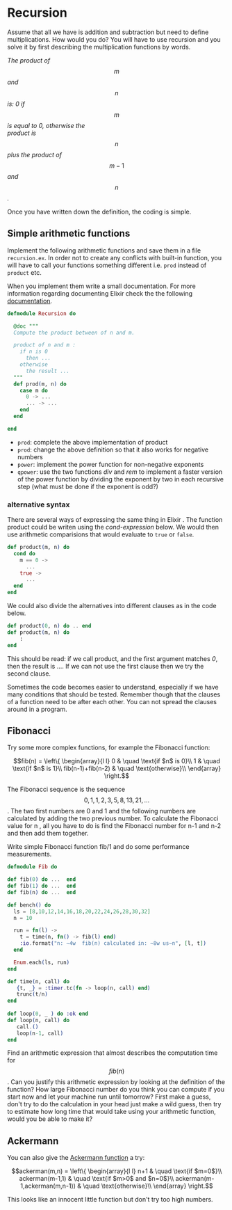 # Recursion

Assume that all we have is addition and subtraction but need to define multiplications. How would you do? You will have to use recursion and you solve it by first describing the multiplication functions by words.

_The product of_ $$m$$ _and_ $$n$$ _is: 0 if_ $$m$$ _is equal to 0, otherwise the  
product is_ $$n$$ _plus the product of_ $$m-1$$ _and_ $$n$$_._

Once you have written down the definition, the coding is simple.

## Simple arithmetic functions

Implement the following arithmetic functions and save them in a file `recursion.ex`.  In order not to create any conflicts with built-in function, you will have to call your functions something different i.e. `prod` instead of `product` etc.

When you implement them write a small documentation. For more information regarding documenting Elixir check the the following [documentation](https://hexdocs.pm/elixir/writing-documentation.html).

```elixir
defmodule Recursion do

  @doc """
  Compute the product between of n and m.

  product of n and m :
    if n is 0
      then ...
    otherwise
      the result ...
  """
  def prod(m, n) do
    case m do
      0 -> ...
      ... -> ...
    end
  end

end
```

* `prod`: complete the above implementation of product
* `prod`: change the above definition so that it also works for negative numbers
* `power`: implement the power function for non-negative exponents
* `qpower`: use the two functions _div_ and _rem_ to implement a faster version of the power function by dividing the exponent by two in each recursive step \(what must be done if the exponent is odd?\)

### alternative syntax

There are several ways of expressing the same thing in Elixir . The function product could be writen using the _cond-expression_ below. We would then use arithmetic comparisions that would evaluate to `true` or `false`.  

```elixir
def product(m, n) do
  cond do
    m == 0 ->
      ...
    true ->
      ...
  end
end
```

We could also divide the alternatives into different clauses as in the code below.

```elixir
def product(0, n) do .. end
def product(m, n) do 
    :
end 
```

This should be read: if we call product, and the first argument matches _0_, then the result is .... If we can not use the first clause then we try the second clause.

Sometimes the code becomes easier to understand, especially if we have many conditions that should be tested. Remember though that the clauses of a function need to be after each other. You can not spread the clauses around in a program.

## Fibonacci

Try some more complex functions, for example the Fibonacci function:

$$fib(n) = \left\{   \begin{array}{l l}     0 & \quad \text{if $n$ is 0}\\     1 & \quad \text{if $n$ is 1}\\     fib(n-1)+fib(n-2) & \quad \text{otherwise}\\   \end{array} \right.$$ 

The Fibonacci sequence is the sequence $$0,1,1,2,3,5,8,13,21,\ldots$$. The two first numbers are 0 and 1 and the following numbers are calculated by adding the two previous number. To calculate the Fibonacci value for n , all you have to do is find the Fibonacci number for n-1 and n-2 and then add them together.

Write simple Fibonacci function fib/1 and do some performance measurements. 

```elixir
defmodule Fib do

def fib(0) do ...  end
def fib(1) do ...  end
def fib(n) do ...  end

def bench() do
  ls = [8,10,12,14,16,18,20,22,24,26,28,30,32]
  n = 10

  run = fn(l) ->
    t = time(n, fn() -> fib(l) end)
    :io.format("n: ~4w  fib(n) calculated in: ~8w us~n", [l, t])
  end

  Enum.each(ls, run)
end

def time(n, call) do
   {t, _} = :timer.tc(fn -> loop(n, call) end)
   trunc(t/n)
end
   
def loop(0, _ ) do :ok end
def loop(n, call) do 
   call.()
   loop(n-1, call)
end   
```

Find an arithmetic expression that almost describes the computation time for $$fib(n)$$. Can you justify this arithmetic expression by looking at the definition of the function? How large Fibonacci number do you think you can compute if you start now and let your machine run until tomorrow? First make a guess, don't try to do the calculation in your head just make a wild guess, then try to estimate how long time that would take using your arithmetic function, would you be able to make it?

## Ackermann

You can also give the [Ackermann function](https://en.wikipedia.org/wiki/Ackermann_function) a try:

$$ackerman(m,n) = \left\{   \begin{array}{l l}     n+1 & \quad \text{if $m=0$}\\     ackerman(m-1,1) & \quad \text{if $m>0$ and $n=0$}\\     ackerman(m-1,ackerman(m,n-1)) & \quad \text{otherwise}\\   \end{array} \right.$$ 

This looks like an innocent little function but don't try too high numbers.

## 

